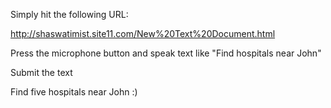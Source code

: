 Simply hit the following URL:

http://shaswatimist.site11.com/New%20Text%20Document.html

Press the microphone button and speak text like "Find hospitals near John"

Submit the text

Find five hospitals near John :)
